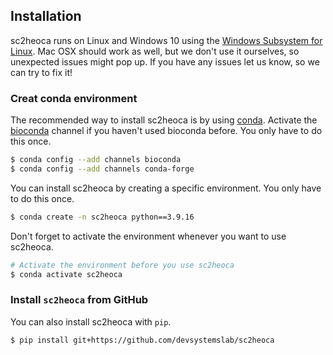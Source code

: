 ## Installation

sc2heoca runs on Linux and Windows 10 using the [Windows Subsystem for Linux](https://docs.microsoft.com/en-us/windows/wsl/install-win10). 
Mac OSX should work as well, but we don't use it ourselves, so unexpected issues might pop up. 
If you have any issues let us know, so we can try to fix it!

### Creat conda environment

The recommended way to install sc2heoca is by using [conda](https://docs.continuum.io/anaconda). 
Activate the [bioconda](https://bioconda.github.io/) channel if you haven't used bioconda before.
You only have to do this once.

``` bash
$ conda config --add channels bioconda
$ conda config --add channels conda-forge
```

You can install sc2heoca by creating a specific environment.
You only have to do this once.

``` bash
$ conda create -n sc2heoca python==3.9.16
```

Don't forget to activate the environment whenever you want to use sc2heoca.

``` bash
# Activate the environment before you use sc2heoca
$ conda activate sc2heoca
```

### Install `sc2heoca` from GitHub

You can also install sc2heoca with `pip`. 

``` bash
$ pip install git+https://github.com/devsystemslab/sc2heoca
``` 
